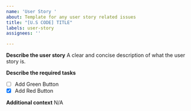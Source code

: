 ```yaml
---
name: 'User Story '
about: Template for any user story related issues
title: "[U.S CODE] TITLE"
labels: user-story
assignees: ''

---
```


<!-- 
Replace the [U.S CODE] in the title with the related user story code / id and give a short description on the story. Example title : [US 01.01.01] Add QR code 
-->

**Describe the user story**
A clear and concise description of what the user story is.

<!-- Add a one or more tasks as a checklist. Feel free to convert a single task into a separate issue -->
**Describe the required tasks**
- [ ] Add Green Button
- [x] Add Red Button

<!-- Add any other context about the problem here or link any related issues -->
**Additional context**
N/A
